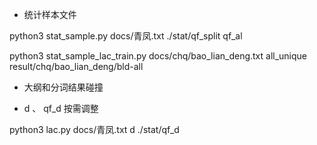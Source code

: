 - 统计样本文件

python3 stat_sample.py docs/青凤.txt ./stat/qf_split  qf_al

python3 stat_sample_lac_train.py docs/chq/bao_lian_deng.txt all_unique  result/chq/bao_lian_deng/bld-all


- 大纲和分词结果碰撞

 - d 、 qf_d 按需调整

python3 lac.py docs/青凤.txt d ./stat/qf_d
